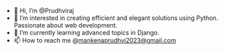 - 👋 Hi, I’m @Prudhviraj
- 👀 I’m interested in creating efficient and elegant solutions using Python. Passionate about web development.
- 🌱 I’m currently learning advanced topics in Django.
- 📫 How to reach me @mankenaprudhvi2023@gmail.com

<!---
Prudhviraj0801/Prudhviraj0801 is a ✨ special ✨ repository because its `README.md` (this file) appears on your GitHub profile.
You can click the Preview link to take a look at your changes.
--->
